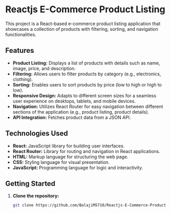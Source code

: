 # Reactjs E-Commerce Product Listing

This project is a React-based e-commerce product listing application that showcases a collection of products with filtering, sorting, and navigation functionalities. 

## Features

- **Product Listing:** Displays a list of products with details such as name, image, price, and description.
- **Filtering:** Allows users to filter products by category (e.g., electronics, clothing).
- **Sorting:** Enables users to sort products by price (low to high or high to low).
- **Responsive Design:** Adapts to different screen sizes for a seamless user experience on desktops, tablets, and mobile devices.
- **Navigation:** Utilizes React Router for easy navigation between different sections of the application (e.g., product listing, product details).
- **API Integration:** Fetches product data from a JSON API.

## Technologies Used

- **React:** JavaScript library for building user interfaces.
- **React Router:** Library for routing and navigation in React applications.
- **HTML:** Markup language for structuring the web page.
- **CSS:** Styling language for visual presentation.
- **JavaScript:** Programming language for logic and interactivity.

## Getting Started

1. **Clone the repository:**

   ```bash
   git clone https://github.com/BalajiM5710/Reactjs-E-Commerce-Product-Listing.git
